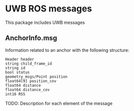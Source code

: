 # UWB ROS messages

This package includes UWB messages

AnchorInfo.msg
------------------------------------------------------------
Information related to an anchor with the following structure:

	Header header
	string child_frame_id
	string id
	bool status
	geometry_msgs/Point position
	float64[9] position_cov
	float64 distance
	float64 distance_cov
	int16 RSS

TODO: Description for each element of the message